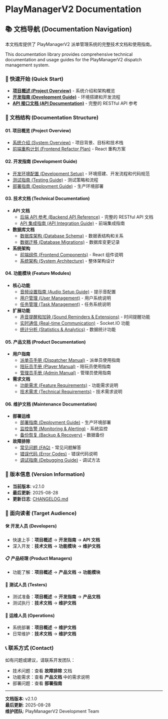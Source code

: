 # PlayManagerV2 Documentation

## 📚 文档导航 (Documentation Navigation)

本文档库提供了 PlayManagerV2 派单管理系统的完整技术文档和使用指南。

This documentation library provides comprehensive technical documentation and usage guides for the PlayManagerV2 dispatch management system.

### 🚀 快速开始 (Quick Start)

- **[项目概述 (Project Overview)](01-project-overview/README.md)** - 系统介绍和架构概览
- **[开发指南 (Development Guide)](02-development-guide/development-guide.md)** - 环境搭建和开发流程
- **[API 接口文档 (API Documentation)](03-technical-docs/api/backend-api.md)** - 完整的 RESTful API 参考

### 📖 文档结构 (Documentation Structure)

#### 01. 项目概览 (Project Overview)
- [系统介绍 (System Overview)](01-project-overview/README.md) - 项目背景、目标和技术栈
- [前端重构计划 (Frontend Refactor Plan)](01-project-overview/frontend-refactor-plan.md) - React 重构方案

#### 02. 开发指南 (Development Guide)
- [开发环境配置 (Development Setup)](02-development-guide/development-guide.md) - 环境搭建、开发流程和代码规范
- [测试指南 (Testing Guide)](02-development-guide/testing-guide.md) - 测试策略和流程
- [部署指南 (Deployment Guide)](06-maintenance-docs/deployment/deployment-guide.md) - 生产环境部署

#### 03. 技术文档 (Technical Documentation)
- **API 文档**
  - [后端 API 参考 (Backend API Reference)](03-technical-docs/api/backend-api.md) - 完整的 RESTful API 文档
  - [API 集成指南 (API Integration Guide)](03-technical-docs/api/backend-api-guide.md) - 前端集成指南
- **数据库文档**
  - [数据库架构 (Database Schema)](03-technical-docs/database/database-schema.md) - 数据表结构和关系
  - [数据迁移 (Database Migrations)](03-technical-docs/database/migrations.md) - 数据库变更记录
- **系统架构**
  - [前端组件 (Frontend Components)](03-technical-docs/architecture/frontend-components.md) - React 组件说明
  - [系统架构 (System Architecture)](03-technical-docs/architecture/system-architecture.md) - 整体架构设计

#### 04. 功能模块 (Feature Modules)
- **核心功能**
  - [音频设置指南 (Audio Setup Guide)](04-feature-modules/core/AUDIO_SETUP_GUIDE.md) - 提示音配置
  - [用户管理 (User Management)](04-feature-modules/core/user-management.md) - 用户系统说明
  - [任务管理 (Task Management)](04-feature-modules/core/task-management.md) - 任务系统说明
- **扩展功能**
  - [声音提醒和加钟 (Sound Reminders & Extensions)](04-feature-modules/extensions/SOUND_REMINDER_AND_EXTENSION_FEATURES.md) - 时间提醒功能
  - [实时通信 (Real-time Communication)](04-feature-modules/extensions/realtime-communication.md) - Socket.IO 功能
  - [统计分析 (Statistics & Analytics)](04-feature-modules/extensions/statistics.md) - 数据统计功能

#### 05. 产品文档 (Product Documentation)
- **用户指南**
  - [派单员手册 (Dispatcher Manual)](05-product-docs/user-guides/dispatcher-guide.md) - 派单员使用指南
  - [陪玩员手册 (Player Manual)](05-product-docs/user-guides/player-guide.md) - 陪玩员使用指南
  - [管理员手册 (Admin Manual)](05-product-docs/user-guides/admin-guide.md) - 管理员使用指南
- **需求文档**
  - [功能需求 (Feature Requirements)](05-product-docs/requirements/feature-requirements.md) - 功能需求说明
  - [技术需求 (Technical Requirements)](05-product-docs/requirements/technical-requirements.md) - 技术需求说明

#### 06. 维护文档 (Maintenance Documentation)
- **部署运维**
  - [部署指南 (Deployment Guide)](06-maintenance-docs/deployment/deployment-guide.md) - 生产环境部署
  - [监控告警 (Monitoring & Alerting)](06-maintenance-docs/deployment/monitoring.md) - 系统监控
  - [备份恢复 (Backup & Recovery)](06-maintenance-docs/deployment/backup-recovery.md) - 数据备份
- **故障排除**
  - [常见问题 (FAQ)](06-maintenance-docs/troubleshooting/faq.md) - 常见问题解答
  - [错误代码 (Error Codes)](06-maintenance-docs/troubleshooting/error-codes.md) - 错误代码说明
  - [调试指南 (Debugging Guide)](06-maintenance-docs/troubleshooting/debugging.md) - 调试方法

### 🔄 版本信息 (Version Information)

- **当前版本**: v2.1.0
- **最后更新**: 2025-08-28
- **更新日志**: [CHANGELOG.md](CHANGELOG.md)

### 🎯 面向读者 (Target Audience)

#### 🛠️ 开发人员 (Developers)
- 快速上手：**项目概述** → **开发指南** → **API 文档**
- 深入开发：**技术文档** → **功能模块** → **维护文档**

#### 📋 产品经理 (Product Managers)
- 功能了解：**项目概述** → **产品文档** → **功能模块**

#### 🧪 测试人员 (Testers)
- 测试准备：**项目概述** → **开发指南** → **产品文档**
- 测试执行：**技术文档** → **维护文档**

#### 🔧 运维人员 (Operations)
- 系统部署：**项目概述** → **维护文档**
- 日常维护：**技术文档** → **维护文档**

### 📞 联系方式 (Contact)

如有问题或建议，请联系开发团队：
- 技术问题：查看 **故障排除** 文档
- 功能需求：查看 **产品文档** 中的需求说明
- 部署问题：查看 **部署指南**

---

**文档版本**: v2.1.0  
**最后更新**: 2025-08-28  
**维护团队**: PlayManagerV2 Development Team
